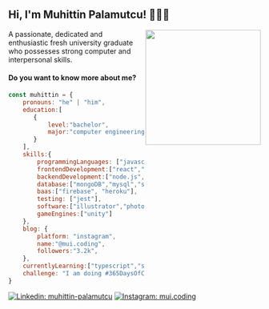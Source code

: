 <h2> Hi, I'm Muhittin Palamutcu! 👨🏼‍💻</h2>
<img align='right' src="https://media.giphy.com/media/92jYkH87yxV1C/giphy.gif?cid=790b7611708534aab483f2a23d565317f7f1a27b859692d9&rid=giphy.gif&ct=g" width="230">
<p>A passionate, dedicated and enthusiastic fresh university graduate who possesses strong computer and interpersonal skills.</p>

#### Do you want to know more about me?

```javascript
const muhittin = {
    pronouns: "he" | "him",
    education:[
       {
           level:"bachelor",
           major:"computer engineering"   
       }
    ],
    skills:{
        programmingLanguages: ["javascript", "typescript", "java", "c#", "python"],
        frontendDevelopment:["react","redux","tailwindcss","material-ui","bootstrap"],
        backendDevelopment:["node.js","express","spring"],
        database:["mongoDB","mysql","sqlite"],
        baas:["firebase", "heroku"],
        testing: ["jest"],
        software:["illustrator","photoshop","3dsmax","xd"],
        gameEngines:["unity"]
    },
    blog: {
        platform: "instagram",
        name:"@mui.coding",
        followers:"3.2k",
    },
    currentlyLearning:["typescript","spring"],
    challenge: "I am doing #365DaysOfCode challenge to enhance my skills for fullstack development."
}
```

[![Linkedin: muhittin-palamutcu](https://img.shields.io/badge/-muhittinpalamutcu-blue?style=flat-square&logo=Linkedin&logoColor=white&link=https://www.linkedin.com/in/muhittin-palamutcu/)](https://www.linkedin.com/in/muhittin-palamutcu)
[![Instagram: mui.coding](https://img.shields.io/badge/Instagram-E4405F?style=for-the-badge&logo=instagram&logoColor=white)](https://www.instagram.com/mui.coding/)


<!--
**muhittinpalamutcu/muhittinpalamutcu** is a ✨ _special_ ✨ repository because its `README.md` (this file) appears on your GitHub profile.
[![GitHub muhittinpalamutcu](https://img.shields.io/badge/GitHub-100000?style=for-the-badge&logo=github&logoColor=white)](https://github.com/muhittinpalamutcu)
Here are some ideas to get you started:

- 🔭 I’m currently working on ...
- 🌱 I’m currently learning ...
- 👯 I’m looking to collaborate on ...
- 🤔 I’m looking for help with ...
- 💬 Ask me about ...
- 📫 How to reach me: ...
- 😄 Pronouns: ...
- ⚡ Fun fact: ...
-->
